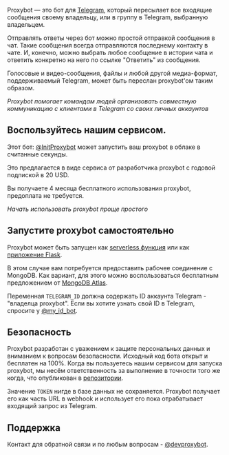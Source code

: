 Proxybot — это бот для [Telegram], который пересылает все входящие сообщения своему владельцу, или в группу в Telegram, выбранную владельцем.

Отправлять ответы через бот можно простой отправкой сообщения в чат.
Такие сообщения всегда отправляются последнему контакту в чате.
И, конечно, можно выбрать любое сообщение в истории чата и ответить конкретно на него по ссылке "Ответить" из сообщения.

Голосовые и видео-сообщения, файлы и любой другой медиа-формат, поддерживаемый Telegram, может быть переслан proxybot'ом таким образом.

*Proxybot помогает командам людей организовать совместную коммуникацию с клиентами в Telegram со своих личных аккаунтов*


## Воспользуйтесь нашим сервисом.
Этот бот: [@InitProxybot] может запустить ваш proxybot в облаке в считанные секунды.

Это предлагается в виде сервиса от разработчика proxybot с годовой подпиской в 20 USD.

Вы получаете 4 месяца бесплатного использования proxybot,
предоплата не требуется.

*Начать использовать proxybot проще простого*


## Запустите proxybot самостоятельно

Proxybot может быть запущен как [serverless функция]
или как [приложение Flask].

В этом случае вам потребуется предоставить рабочее соединение с MongoDB.
Как вариант, для этого можно воспользоваться бесплатным предложением от [MongoDB Atlas].

Переменная `TELEGRAM_ID` должна содержать ID аккаунта Telegram - "владелца proxybot".
Если вы хотите узнать свой ID в Telegram, спросите у [@my_id_bot].


## Безопасность

Proxybot разработан с уважением к защите персональных данных и вниманием к вопросам безопасности.
Исходный код бота открыт и бесплатен на 100%.
Когда вы пользуетесь нашим сервисом для запуска proxybot,
мы несём ответственность за выполнение в точности того же когда,
что опубликован в [репозитории].

Значение `TOKEN` нигде в базе данных не сохраняется.
Proxybot получает его как часть URL в webhook и использует его
пока отрабатывает входящий запрос из Telegram.


## Поддержка

Контакт для обратной связи и по любым вопросам - [@devproxybot].


[serverless функция]: Telegram-Bot-Serverless.md
[приложение Flask]: Telegram-Bot-Flask.md
[@InitProxybot]: https://t.me/InitProxybot
[@my_id_bot]: https://t.me/my_id_bot
[@devproxybot]: https://t.me/devproxybot
[Telegram]: https://www.telegram.org
[MongoDB Atlas]: https://www.mongodb.com/docs/atlas/
[репозитории]: https://github.com/litnialex/telegram-proxybot
